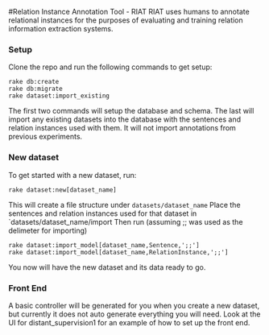 #Relation Instance Annotation Tool - RIAT
RIAT uses humans to annotate relational instances for the purposes of evaluating and training relation information extraction systems.

### Setup
Clone the repo and run the following commands to get setup:

    rake db:create
    rake db:migrate
    rake dataset:import_existing

The first two commands will setup the database and schema. The last will import any existing datasets into the database with the sentences and relation instances used with them. It will not import annotations from previous experiments.

### New dataset
To get started with a new dataset, run:

    rake dataset:new[dataset_name]

This will create a file structure under `datasets/dataset_name`
Place the sentences and relation instances used for that dataset in `datasets/dataset_name/import
Then run (assuming ;; was used as the delimeter for importing)

    rake dataset:import_model[dataset_name,Sentence,';;']
    rake dataset:import_model[dataset_name,RelationInstance,';;']

You now will have the new dataset and its data ready to go. 

### Front End
A basic controller will be generated for you when you create a new dataset, but currently it does not auto generate everything you will need. Look at the UI for distant_supervision1 for an example of how to set up the front end.
